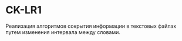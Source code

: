 # CK-LR1
Реализация алгоритмов сокрытия информации в текстовых файлах путем изменения интервала между словами.
